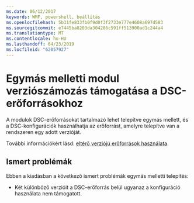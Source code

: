```yaml
---
ms.date: 06/12/2017
keywords: WMF, powershell, beállítás
ms.openlocfilehash: 5b31fe833fb0f9d0f3f2733e777e4608a697d583
ms.sourcegitcommit: e7445ba8203da304286c591ff513900ad1c244a4
ms.translationtype: MT
ms.contentlocale: hu-HU
ms.lasthandoff: 04/23/2019
ms.locfileid: "62057927"
---
```

# <a name="side-by-side-module-versioning-support-for-dsc-resources"></a>Egymás melletti modul verziószámozás támogatása a DSC-erőforrásokhoz

A modulok DSC-erőforrásokat tartalmazó lehet telepítve egymás mellett, és a DSC-konfigurációk használhatja az erőforrást, amelyre telepítve van a rendszeren egy adott verzióját.

További információkért lásd: [eltérő verziójú erőforrások használata](https://msdn.microsoft.com/powershell/dsc/sxsresource).

## <a name="known-issues"></a>Ismert problémák

Ebben a kiadásban a következő ismert problémák egymás melletti telepítés:

-   Két különböző verzióit a DSC-erőforrás belül ugyanaz a konfiguráció használata nem támogatott.
